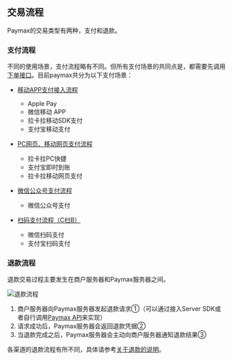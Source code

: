 ## 交易流程

Paymax的交易类型有两种，支付和退款。


### 支付流程

不同的使用场景，支付流程略有不同。但所有支付场景的共同点是，都需要先调用[下单接口](API文档.md#发起支付（下单）)。目前paymax共分为以下支付场景：

* [移动APP支付接入流程](移动APP支付流程.md)
  + Apple Pay
  + 微信移动 APP
  + 拉卡拉移动SDK支付
  + 支付宝移动支付

* [PC网页、移动网页支付流程](PC网页、移动网页支付流程.md)
  + 拉卡拉PC快捷
  + 支付宝即时到账
  + 拉卡拉移动网页支付

* [微信公众号支付流程](微信公众号支付对接流程.md)
  + 微信公众号支付

* [扫码支付流程（C扫B）](扫码支付流程（C扫B）.md)
  + 微信扫码支付
  + 支付宝扫码支付



### 退款流程

退款交易过程主要发生在商户服务器和Paymax服务器之间。

![退款流程](image/refund.png)





















1. 商户服务器向Paymax服务器发起退款请求①（可以通过接入Server SDK或者自行调用[Paymax API](API文档.md)来实现）
2. 请求成功后，Paymax服务器会返回退款凭据②
3. 当退款完成之后，Paymax服务器会主动向商户服务器通知退款结果③

各渠道的退款流程有所不同，具体请参考[关于退款的说明](API文档.md#关于退款的说明)。
